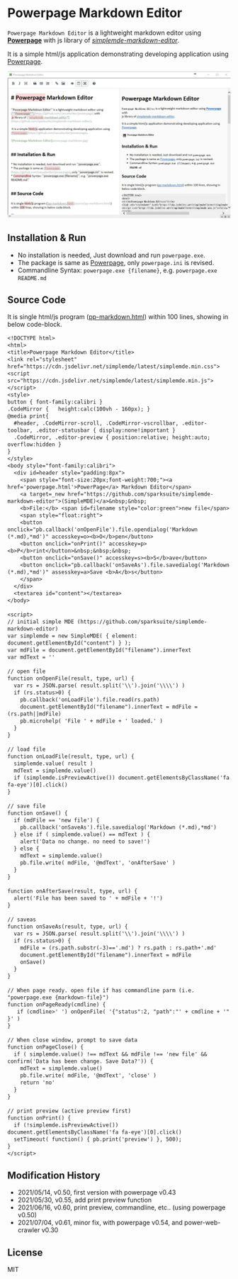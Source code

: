 # Powerpage Markdown Editor

``Powerpage Markdown Editor`` is a lightweight markdown editor using [**Powerpage**](https://github.com/casualwriter/powerpage) with 
 js library of [*simplemde-markdown-editor*](https://github.com/sparksuite/simplemde-markdown-editor). 
 
 It is a simple html/js application demonstrating developing application using [Powerpage](https://github.com/casualwriter/powerpage).

![Powerpage Markdown Editor](powerpage-markdown.jpg)


## Installation & Run

* No installation is needed, Just download and run ``powerpage.exe``.
* The package is same as [Powerpage](https://github.com/casualwriter/powerpage), only ``powerpage.ini`` is revised.
* Commandline Syntax: ``powerpage.exe {filename}``, e.g. ``powerpage.exe README.md``


## Source Code

It is single html/js program ([pp-markdown.html](source/pp-markdown.html)) within 100 lines, showing in below code-block. 

```
<!DOCTYPE html>
<html>
<title>Powerpage Markdown Editor</title>
<link rel="stylesheet" href="https://cdn.jsdelivr.net/simplemde/latest/simplemde.min.css">
<script src="https://cdn.jsdelivr.net/simplemde/latest/simplemde.min.js"></script>
<style>
button { font-family:calibri }
.CodeMirror {	height:calc(100vh - 160px); }
@media print{
  #header, .CodeMirror-scroll, .CodeMirror-vscrollbar, .editor-toolbar, .editor-statusbar { display:none!important }
  .CodeMirror, .editor-preview { position:relative; height:auto; overflow:hidden }
}
</style>
<body style="font-family:calibri">
  <div id=header style="padding:8px">
    <span style="font-size:20px;font-weight:700;"><a href='powerpage.html'>PowerPage</a> Markdown Editor</span>
    <a target=_new href="https://github.com/sparksuite/simplemde-markdown-editor">(SimpleMDE)</a>&nbsp;&nbsp;
    <b>File:</b> <span id=filename style="color:green">new file</span>  
    <span style="float:right">
    <button onclick="pb.callback('onOpenFile').file.opendialog('Markdown (*.md),*md')" accesskey=o><b>O</b>pen</button>
    <button onclick="onPrint()" accesskey=p><b>P</b>rint</button>&nbsp;&nbsp;&nbsp;
    <button onclick="onSave()" accesskey=s><b>S</b>ave</button>
    <button onclick="pb.callback('onSaveAs').file.savedialog('Markdown (*.md),*md')" assesskey=a>Save <b>A</b>s</button>
    </span> 
  </div>
  <textarea id="content"></textarea>
</body>

<script>
// initial simple MDE (https://github.com/sparksuite/simplemde-markdown-editor)
var simplemde = new SimpleMDE( { element: document.getElementById("content") } );
var mdFile = document.getElementById("filename").innerText
var mdText = ''

// open file
function onOpenFile(result, type, url) {
  var rs = JSON.parse( result.split('\\').join('\\\\') )
  if (rs.status>0) {
    pb.callback('onLoadFile').file.read(rs.path)
    document.getElementById("filename").innerText = mdFile = (rs.path||mdFile)
    pb.microhelp( 'File ' + mdFile + ' loaded.' )
  }   
}

// load file
function onLoadFile(result, type, url) {
  simplemde.value( result )
  mdText = simplemde.value() 
  if (simplemde.isPreviewActive()) document.getElementsByClassName('fa fa-eye')[0].click()
}

// save file
function onSave() {
  if (mdFile == 'new file') {
    pb.callback('onSaveAs').file.savedialog('Markdown (*.md),*md')
  } else if ( simplemde.value() == mdText ) {
    alert('Data no change. no need to save!')
  } else {
    mdText = simplemde.value()
    pb.file.write( mdFile, '@mdText', 'onAfterSave' )
  }  
}

function onAfterSave(result, type, url) {
  alert('File has been saved to ' + mdFile + '!')
}

// saveas
function onSaveAs(result, type, url) {
  var rs = JSON.parse( result.split('\\').join('\\\\') )
  if (rs.status>0) {
    mdFile = (rs.path.substr(-3)=='.md') ? rs.path : rs.path+'.md'
    document.getElementById("filename").innerText = mdFile 
    onSave()
  }  
}

// When page ready. open file if has commandline parm (i.e. "powerpage.exe {markdown-file}")
function onPageReady(cmdline) {
   if (cmdline>' ') onOpenFile( '{"status":2, "path":"' + cmdline + '" }' ) 
}

// When close window, prompt to save data
function onPageClose() {
  if ( simplemde.value() !== mdText && mdFile !== 'new file' && confirm('Data has been change. Save Data?')) {
    mdText = simplemde.value()
    pb.file.write( mdFile, '@mdText', 'close' )
    return 'no'
  }
}

// print preview (active preview first)
function onPrint() {
  if (!simplemde.isPreviewActive()) document.getElementsByClassName('fa fa-eye')[0].click()
  setTimeout( function() { pb.print('preview') }, 500); 
}
</script>
```


## Modification History

* 2021/05/14, v0.50, first version with powerpage v0.43
* 2021/05/30, v0.55, add print preview function
* 2021/06/16, v0.60, print preview, commandline, etc.. (using powerpage v0.50)
* 2021/07/04, v0.61, minor fix, with powerpage v0.54, and power-web-crawler v0.30


## License

MIT






